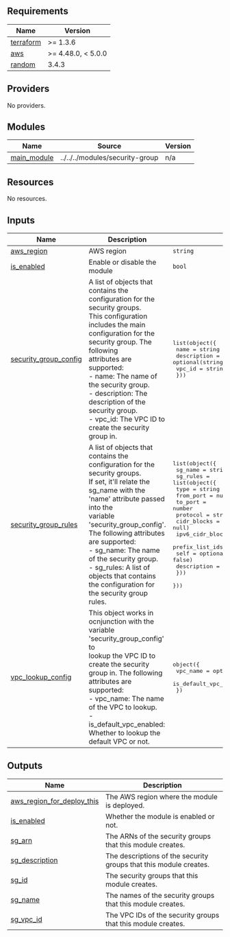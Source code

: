 <!-- BEGIN_TF_DOCS -->
## Requirements

| Name | Version |
|------|---------|
| <a name="requirement_terraform"></a> [terraform](#requirement\_terraform) | >= 1.3.6 |
| <a name="requirement_aws"></a> [aws](#requirement\_aws) | >= 4.48.0, < 5.0.0 |
| <a name="requirement_random"></a> [random](#requirement\_random) | 3.4.3 |

## Providers

No providers.

## Modules

| Name | Source | Version |
|------|--------|---------|
| <a name="module_main_module"></a> [main\_module](#module\_main\_module) | ../../../modules/security-group | n/a |

## Resources

No resources.

## Inputs

| Name | Description | Type | Default | Required |
|------|-------------|------|---------|:--------:|
| <a name="input_aws_region"></a> [aws\_region](#input\_aws\_region) | AWS region | `string` | n/a | yes |
| <a name="input_is_enabled"></a> [is\_enabled](#input\_is\_enabled) | Enable or disable the module | `bool` | n/a | yes |
| <a name="input_security_group_config"></a> [security\_group\_config](#input\_security\_group\_config) | A list of objects that contains the configuration for the security groups.<br>This configuration includes the main configuration for the security group. The following<br>attributes are supported:<br>- name: The name of the security group.<br>- description: The description of the security group.<br>- vpc\_id: The VPC ID to create the security group in. | <pre>list(object({<br>    name        = string<br>    description = optional(string, null)<br>    vpc_id      = string<br>  }))</pre> | `null` | no |
| <a name="input_security_group_rules"></a> [security\_group\_rules](#input\_security\_group\_rules) | A list of objects that contains the configuration for the security groups.<br>If set, it'll relate the sg\_name with the 'name' attribute passed into the<br>variable 'security\_group\_config'. The following attributes are supported:<br>- sg\_name: The name of the security group.<br>- sg\_rules: A list of objects that contains the configuration for the security group rules. | <pre>list(object({<br>    sg_name = string<br>    sg_rules = list(object({<br>      type             = string<br>      from_port        = number<br>      to_port          = number<br>      protocol         = string<br>      cidr_blocks      = optional(list(string), null)<br>      ipv6_cidr_blocks = optional(list(string), null)<br>      prefix_list_ids  = optional(list(string), null)<br>      self             = optional(bool, false)<br>      description      = optional(string, null)<br>    }))<br>  }))</pre> | `null` | no |
| <a name="input_vpc_lookup_config"></a> [vpc\_lookup\_config](#input\_vpc\_lookup\_config) | This object works in ocnjunction with the variable 'security\_group\_config' to<br>lookup the VPC ID to create the security group in. The following attributes are supported:<br>- vpc\_name: The name of the VPC to lookup.<br>- is\_default\_vpc\_enabled: Whether to lookup the default VPC or not. | <pre>object({<br>    vpc_name               = optional(string, null)<br>    is_default_vpc_enabled = optional(bool, false)<br>  })</pre> | `null` | no |

## Outputs

| Name | Description |
|------|-------------|
| <a name="output_aws_region_for_deploy_this"></a> [aws\_region\_for\_deploy\_this](#output\_aws\_region\_for\_deploy\_this) | The AWS region where the module is deployed. |
| <a name="output_is_enabled"></a> [is\_enabled](#output\_is\_enabled) | Whether the module is enabled or not. |
| <a name="output_sg_arn"></a> [sg\_arn](#output\_sg\_arn) | The ARNs of the security groups that this module creates. |
| <a name="output_sg_description"></a> [sg\_description](#output\_sg\_description) | The descriptions of the security groups that this module creates. |
| <a name="output_sg_id"></a> [sg\_id](#output\_sg\_id) | The security groups that this module creates. |
| <a name="output_sg_name"></a> [sg\_name](#output\_sg\_name) | The names of the security groups that this module creates. |
| <a name="output_sg_vpc_id"></a> [sg\_vpc\_id](#output\_sg\_vpc\_id) | The VPC IDs of the security groups that this module creates. |
<!-- END_TF_DOCS -->